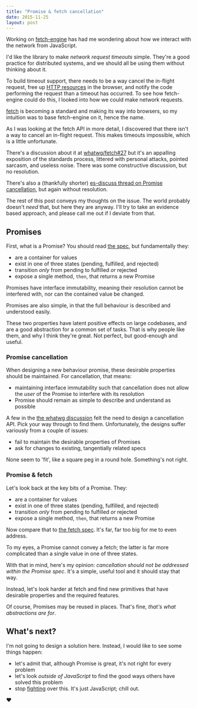 ```yaml
---
title: "Promise & fetch cancellation"
date: 2015-11-25
layout: post
---
```


Working on [fetch-engine][fetch-engine] has had me wondering about how we interact with the network from JavaScript.

I'd like the library to make *network request timeouts* simple. They're a good practice for distributed systems, and we should all be using them without thinking about it.

To build timeout support, there needs to be a way cancel the in-flight request, free up [HTTP resources][max-connections] in the browser, and notify the code performing the request than a timeout has occurred. To see how fetch-engine could do this, I looked into how we could make network requests.

[fetch][fetch-spec] is becoming a standard and making its way into browsers, so my intuition was to base fetch-engine on it, hence the name.

As I was looking at the fetch API in more detail, I discovered that there isn't a way to cancel an in-flight request. This makes timeouts impossible, which is a little unfortunate.

There's a discussion about it at [whatwg/fetch#27][fetch-cancel-discussion] but it's an appalling exposition of the standards process, littered with personal attacks, pointed sarcasm, and useless noise. There was some constructive discussion, but no resolution.

There's also a (thankfully shorter) [es-discuss thread on Promise cancellation][es-cancel-discussion], but again without resolution.

The rest of this post conveys my thoughts on the issue. The world probably doesn't *need* that, but here they are anyway. I'll try to take an evidence based approach, and please call me out if I deviate from that.

## Promises

First, what is a Promise? You should read [the spec][promise-spec], but fundamentally they:

- are a container for values
- exist in one of three states (pending, fulfilled, and rejected)
- transition *only* from pending to fulfilled *or* rejected
- expose a single method, `then`, that returns a new Promise

Promises have interface immutability, meaning their resolution cannot be interfered with, nor can the contained value be changed.

Promises are also simple, in that the full behaviour is described and understood easily.

These two properties have latent positive effects on large codebases, and are a good abstraction for a common set of tasks. That is why people like them, and why I think they're great. Not perfect, but good-enough and useful.

### Promise cancellation

When designing a new behaviour promise, these desirable properties should be maintained. For cancellation, that means:

- maintaining interface immutability such that cancellation does not allow the *user* of the Promise to interfere with its resolution
- Promise should remain as simple to describe and understand as possible

A few in the [the whatwg discussion][fetch-cancel-discussion] felt the need to design a cancellation API. Pick your way through to find them. Unfortunately, the designs suffer variously from a couple of issues:

- fail to maintain the desirable properties of Promises
- ask for changes to existing, tangentially related specs

None seem to 'fit', like a square peg in a round hole. Something's not right.

### Promise & fetch

Let's look back at the key bits of a Promise. They:

- are a container for values
- exist in one of three states (pending, fulfilled, and rejected)
- transition *only* from pending to fulfilled *or* rejected
- expose a single method, `then`, that returns a new Promise

Now compare that to [the fetch spec][fetch-spec]. It's far, far too big for me to even address.

To my eyes, a Promise cannot convey a fetch; the latter is far more complicated than a single value in one of three states.

With that in mind, here's my opinion: *cancellation should not be addressed within the Promise spec*. It's a simple, useful tool and it should stay that way.

Instead, let's look harder at fetch and find new primitives that have desirable properties and the required features.

Of course, Promises may be reused in places. That's fine, *that's what abstractions are for*.

## What's next?

I'm not going to design a solution here. Instead, I would like to see some things happen:

- let's admit that, although Promise is great, it's not right for every problem
- let's look *outside of JavaScript* to find the good ways others have solved this problem
- stop [fighting][fetch-spec] over this. It's just JavaScript; chill out.

&hearts;

[fetch-engine]: https://github.com/phuu/fetch-engine
[fetch-spec]: https://fetch.spec.whatwg.org
[max-connections]: http://stackoverflow.com/a/985704
[fetch-cancel-discussion]: https://github.com/whatwg/fetch/issues/27
[es-cancel-discussion]: https://esdiscuss.org/topic/cancelable-promises
[fetch-api]: https://fetch.spec.whatwg.org/#fetch-api
[promise-spec]: https://promisesaplus.com
[google-search]: https://www.google.com/search?q=(future+OR+task+OR+asynchronous)+cancellation
